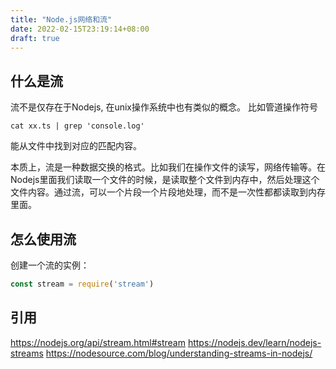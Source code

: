 ```yaml
---
title: "Node.js网络和流"
date: 2022-02-15T23:19:14+08:00
draft: true
---
```


## 什么是流

流不是仅存在于Nodejs, 在unix操作系统中也有类似的概念。 比如管道操作符号

``` shell
cat xx.ts | grep 'console.log'
```

能从文件中找到对应的匹配内容。

本质上，流是一种数据交换的格式。比如我们在操作文件的读写，网络传输等。在Nodejs里面我们读取一个文件的时候，是读取整个文件到内存中，然后处理这个文件内容。通过流，可以一个片段一个片段地处理，而不是一次性都都读取到内存里面。

## 怎么使用流

创建一个流的实例： 

``` ts
const stream = require('stream')
```

## 引用

https://nodejs.org/api/stream.html#stream
https://nodejs.dev/learn/nodejs-streams
https://nodesource.com/blog/understanding-streams-in-nodejs/

